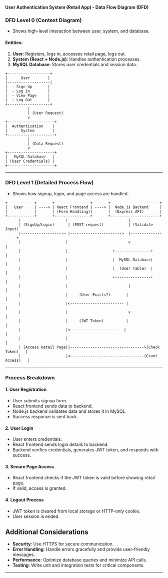 **User Authentication System (Retail App) - Data Flow Diagram (DFD)**

### **DFD Level 0 (Context Diagram)**
- Shows high-level interaction between user, system, and database.

#### **Entities:**
1. **User**: Registers, logs in, accesses retail page, logs out.
2. **System (React + Node.js)**: Handles authentication processes.
3. **MySQL Database**: Stores user credentials and session data.

```
+-------------------+
|      User        |
|-------------------|
|  - Sign Up       |
|  - Log In        |
|  - View Page     |
|  - Log Out       |
+-------------------+
          |
          | (User Request)
          v
+---------------------+
|  Authentication    |
|      System        |
+---------------------+
          |
          | (Data Request)
          v
+---------------------+
|   MySQL Database   |
| (User Credentials) |
+---------------------+
```

---

### **DFD Level 1 (Detailed Process Flow)**
- Shows how signup, login, and page access are handled.

```
+------------+       +----------------+       +----------------------+
|   User     | ----> | React Frontend | ----> |  Node.js Backend     |
|            |       | (Form Handling)|       |  (Express API)       |
+------------+       +----------------+       +----------------------+
      |                    |                           |
      | (SignUp/Login)      | (POST request)           | (Validate Input)
      |-------------------> |----------------------->  |-------------------+
      |                    |                           v                   |
      |                    |                    +----------------+         |
      |                    |                    |  MySQL Database|         |
      |                    |                    |  (User Table)  |         |
      |                    |                    +----------------+         |
      |                    |                           |                   |
      |                    |     (User Exists?)       |                   |
      |                    |<------------------------ |                   |
      |                    |                           v                   |
      |                    |     (JWT Token)          |                   |
      |                    |<----------------------  |                   |
      |                    |                                                   |
      | (Access Retail Page)|--------------------------------->(Check Token)   |
      |                    |<---------------------------------(Grant Access)   |
```

---

### **Process Breakdown**

#### **1. User Registration**
- User submits signup form.
- React frontend sends data to backend.
- Node.js backend validates data and stores it in MySQL.
- Success response is sent back.

#### **2. User Login**
- User enters credentials.
- React frontend sends login details to backend.
- Backend verifies credentials, generates JWT token, and responds with success.

#### **3. Secure Page Access**
- React frontend checks if the JWT token is valid before showing retail page.
- If valid, access is granted.

#### **4. Logout Process**
- JWT token is cleared from local storage or HTTP-only cookie.
- User session is ended.

## **Additional Considerations**

- **Security**: Use HTTPS for secure communication.
- **Error Handling**: Handle errors gracefully and provide user-friendly messages.
- **Performance**: Optimize database queries and minimize API calls.
- **Testing**: Write unit and integration tests for critical components.

---
